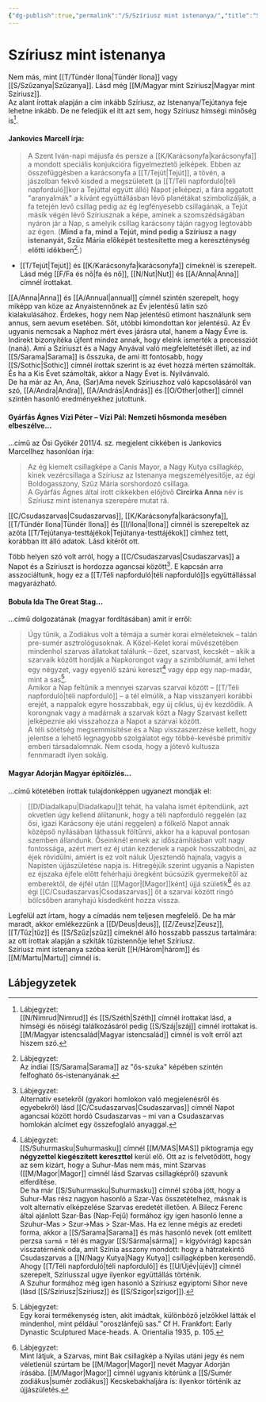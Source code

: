```yaml
---
{"dg-publish":true,"permalink":"/S/Szíriusz mint istenanya/","title":"Szíriusz mint istenanya","created":"2023-11-30T08:53","updated":"2024-12-20T10:17"}
---
```



# Szíriusz mint istenanya

Nem más, mint [[T/Tündér Ilona\|Tündér Ilona]] vagy [[S/Szűzanya\|Szűzanya]]. Lásd még [[M/Magyar mint Szíriusz\|Magyar mint Szíriusz]].  
Az alant írottak alapján a cím inkább Szíriusz, az Istenanya/Tejútanya feje lehetne inkább. De ne feledjük el itt azt sem, hogy Szíriusz hímségi minőség is[^1].  

#### Jankovics Marcell írja:  

> A Szent Iván-napi májusfa és persze a [[K/Karácsonyfa\|karácsonyfa]] a mondott speciális konjukcióra figyelmeztető jelképek. Ebben az összefüggésben a karácsonyfa a [[T/Tejút\|Tejút]], a tövén, a jászolban fekvő kisded a megszületett (a [[T/Téli napforduló\|téli napforduló]]kor a Tejúttal együtt álló) Napot jelképezi, a fára aggatott "aranyalmák" a kívánt együttállásban lévő planétákat szimbolizálják, a fa tetején levő csillag pedig az ég legfényesebb csillagának, a Tejút másik végén lévő Szíriusznak a képe, aminek a szomszédságában nyáron jár a Nap, s amelyik csillag karácsony táján ragyog legtovább az égen. (**Mind a fa, mind a Tejút, mind pedig a Szíriusz a nagy istenanyát, Szűz Mária előképét testesítette meg a kereszténység előtti időkben**[^2].)  
- [[T/Tejút\|Tejút]] és [[K/Karácsonyfa\|karácsonyfa]] címeknél is szerepelt. Lásd még [[F/Fa és nő\|fa és nő]], [[N/Nut\|Nut]] és [[A/Anna\|Anna]] címnél írottakat.  

[[A/Anna\|Anna]] és [[A/Annual\|annual]] címnél szintén szerepelt, hogy miképp van köze az Anyaistennőnek az Év jelentésű latin szó kialakulásához. Érdekes, hogy nem Nap jelentésű etimont használunk sem annus, sem aevum esetében. Sőt, utóbbi kimondottan kor jelentésű. Az Év ugyanis nemcsak a Naphoz mért éves járásra utal, hanem a Nagy Évre is. Indirekt bizonyítéka újfent mindez annak, hogy eleink ismerték a precessziót (naná). Ami a Szíriuszt és a Nagy Anyával való megfeleltetését illeti, az ind [[S/Sarama\|Sarama]] is ősszuka, de ami itt fontosabb, hogy [[S/Sothic\|Sothic]] címnél írottak szerint is az évet hozzá mérten számolták. És ha a Kis Évet számolták, akkor a Nagy Évet is. Nyilvánvaló.  
De ha már az An, Ana, (Sar)Ama nevek Szíriuszhoz való kapcsolásáról van szó, [[A/Andra\|Andra]], [[A/András\|András]] és [[O/Other\|other]] címnél szintén hasonló eredményekhez jutottunk.  

#### Gyárfás Ágnes Vízi Péter – Vízi Pál: Nemzeti hősmonda mesében elbeszélve...

...című az Ősi Gyökér 2011/4. sz. megjelent cikkében is Jankovics Marcellhez hasonlóan írja:  
> Az ég kiemelt csillagképe a Canis Mayor, a Nagy Kutya csillagkép, kinek vezércsillaga a Szíriusz az Istenanya megszemélyesítője, az égi Boldogasszony, Szűz Mária sorshordozó csillaga.  
> A Gyárfás Ágnes által írott cikkekben előjövő **Circirka Anna** név is Szíriusz mint istenanya szerepére mutat rá.  

[[C/Csudaszarvas\|Csudaszarvas]], [[K/Karácsonyfa\|karácsonyfa]], [[T/Tündér Ilona\|Tündér Ilona]] és [[I/Ilona\|Ilona]] címnél is szerepeltek az azóta [[T/Tejútanya-testtájékok\|Tejútanya-testtájékok]] címhez tett, korábban itt álló adatok. Lásd kitérőt ott.  

Több helyen szó volt arról, hogy a [[C/Csudaszarvas\|Csudaszarvas]] a Napot és a Szíriuszt is hordozza agancsai között[^3]. E kapcsán arra asszociáltunk, hogy ez a [[T/Téli napforduló\|téli napforduló]]s együttállással magyarázható.  

#### Bobula Ida The Great Stag...

...című dolgozatának (magyar fordításában) amit ír erről:  
> Úgy tűnik, a Zodiákus volt a témája a sumér korai elméleteknek – talán pre-sumér asztrológusoknak. A Közel-Kelet korai művészetében mindenhol szarvas állatokat találunk – őzet, szarvast, kecskét – akik a szarvaik között hordják a Napkorongot vagy a szimbólumát, ami lehet egy négyzet, vagy egyenlő szárú kereszt[^4] vagy épp egy nap-madár, mint a sas[^5].  
> Amikor a Nap feltűnik a mennyei szarvas szarvai között – [[T/Téli napforduló\|téli napforduló]] – a tél elmúlik, a Nap visszanyeri korábbi erejét, a nappalok egyre hosszabbak, egy új ciklus, új év kezdődik. A korongnak vagy a madárnak a szarvak közt a Nagy Szarvast kellett jelképeznie aki visszahozza a Napot a szarvai között.  
> A téli sötétség megsemmisítése és a Nap visszaszerzése kellett, hogy jelentse a lehető legnagyobb szolgálatot egy többé-kevésbé primitív emberi társadalomnak. Nem csoda, hogy a jótevő kultusza fennmaradt ilyen sokáig.  

#### Magyar Adorján Magyar építőízlés...

...című kötetében írottak tulajdonképpen ugyanezt mondják el:  
> [[D/Diadalkapu\|Diadalkapu]]t tehát, ha valaha ismét építendünk, azt okvetlen úgy kellend állítanunk, hogy a téli napforduló reggelén (az ősi, igazi Karácsony éje utáni reggelen) a fölkelő Napot annak középső nyílásában láthassuk föltűnni, akkor ha a kapuval pontosan szemben állandunk. Őseinknél ennek az időszámításban volt nagy fontossága, azért mert ez éj után kezdenek a napok hosszabbodni, az éjek rövidülni, amiért is ez volt náluk Újesztendő hajnala, vagyis a Napisten újjászületése napja is. Hitregéjük szerint ugyanis a Napisten ez éjszaka éjfele előtt fehérhajú öregként búcsúzik gyermekeitől az emberektől, de éjfél után \[[[Magor\|[Magor]]ként\] újjá születik[^6] és az égi [[C/Csudaszarvas\|Csodaszarvas]] őt a szarvai között ringó bölcsőben aranyhajú kisdedként hozza vissza.  

Legfelül azt írtam, hogy a címadás nem teljesen megfelelő. De ha már maradt, akkor emlékezzünk a [[D/Deus\|deus]], [[Z/Zeusz\|Zeusz]], [[T/Tűz\|tűz]] és [[S/Szűz\|szűz]] címeknél álló hosszabb passzus tartalmára: az ott írottak alapján a szkíták tűzistennője lehet Szíriusz.  
Szíriusz mint istenanya szóba került [[H/Három\|három]] és [[M/Martu\|Martu]] címnél is.  

## Lábjegyzetek

[^1]: Lábjegyzet:  
[[N/Nimrud\|Nimrud]] és [[S/Széth\|Széth]] címnél írottakat lásd, a hímségi és nőiségi találkozásáról pedig [[S/Száj\|száj]] címnél írottakat is. [[M/Magyar istencsalád\|Magyar istencsalád]] címnél is volt erről azt hiszem szó.  

[^2]: Lábjegyzet:  
Az indiai [[S/Sarama\|Sarama]] az "ős-szuka" képében szintén felfogható ős-istenanyának.  

[^3]: Lábjegyzet:  
Alternatív esetekről (gyakori homlokon való megjelenésről és egyebekről) lásd [[C/Csudaszarvas\|Csudaszarvas]] címnél Napot agancsai között hordó Csudaszarvas – mi van a Csudaszarvas homlokán alcímet egy összefoglaló anyaggal.  

[^4]: Lábjegyzet:  
[[S/Suhurmasku\|Suhurmasku]] címnél [[M/MAS\|MAS]] piktogramja egy **négyzettel kiegészített kereszttel** kerül elő. Ott az is felvetődött, hogy az sem kizárt, hogy a Suhur-Mas nem más, mint Szarvas ([[M/Magor\|Magor]] címnél lásd Szarvas csillagképről) szavunk elferdítése.  
De ha már [[S/Suhurmasku\|Suhurmasku]] címnél szóba jött, hogy a Suhur-Mas rész nagyon hasonló a Szar-Vas összetételhez, másnak is volt alternatív elképzelése Szarvas eredetét illetően. A Bilecz Ferenc által ajánlott Szar-Bas (Nap-Fejű) formához így igen hasonló lenne a Szuhur-Mas > Szur->Mas > Szar-Mas. Ha ez lenne mégis az eredeti forma, akkor a [[S/Sarama\|Sarama]] és más hasonló nevek (ott említett perzsa `sarmá` = tél és magyar [[S/Sárma\|sárma]] = kígyóvirág) kapcsán visszatérnénk oda, amit Színia asszony mondott: hogy a hátratekintő Csudaszarvas a [[N/Nagy Kutya\|Nagy Kutya]] csillagképben keresendő. Ahogy [[T/Téli napforduló\|téli napforduló]] és [[U/Újév\|újév]] címnél szerepelt, Szíriusszal ugye ilyenkor együttállás történik.  
A Szuhur formához még igen hasonló a Szíriusz egyiptomi Sihor neve (lásd [[S/Szíriusz\|Szíriusz]] és [[S/Szigor\|szigor]]).  

[^5]: Lábjegyzet:  
Egy korai termékenység isten, akit imádtak, különböző jelzőkkel látták el mindenhol, mint például "oroszlánfejű sas." Cf H. Frankfort: Early Dynastic Sculptured Mace-heads. A. Orientalia 1935, p. 105.  

[^6]: Lábjegyzet:  
Mint látjuk, a Szarvas, mint Bak csillagkép a Nyilas utáni jegy és nem véletlenül szúrtam be [[M/Magor\|Magor]] nevét Magyar Adorján írásába. [[M/Magor\|Magor]] címnél ugyanis kitérünk a [[S/Sumér zodiákus\|sumér zodiákus]] Kecskebakhaljára is: ilyenkor történik az újjászületés.  